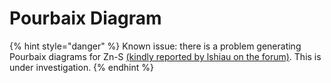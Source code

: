 # Pourbaix Diagram

{% hint style="danger" %}
Known issue: there is a problem generating Pourbaix diagrams for Zn-S [(kindly reported by lshiau on the forum)](https://matsci.org/t/unable-to-generate-pourbaix-diagram-zns/43329). This is under investigation.
{% endhint %}
